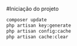 #Iniciação do projeto

```cmd
composer update
php artisan key:generate
php artisan config:cache
php artisan cache:clear
```